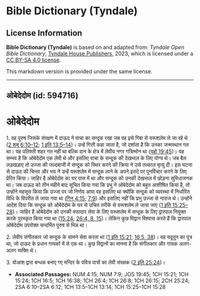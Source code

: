 # Bible Dictionary (Tyndale)

## License Information

**Bible Dictionary (Tyndale)** is based on and adapted from: _Tyndale Open Bible Dictionary_, [Tyndale House Publishers](https://tyndaleopenresources.com/), 2023, which is licensed under a [CC BY-SA 4.0 license](https://creativecommons.org/licenses/by-sa/4.0/legalcode.en).

This markdown version is provided under the same license.



--------------------------------

## ओबेदेदोम (id: 594716)

ओबेदेदोम
========

1\. वह पुरुष जिसके संरक्षण में दाऊद ने वाचा का सन्दूक रखा जब वह इसे गिबा से यरूशलेम ले जा रहे थे ([2 शमू 6:10–12](https://ref.ly/2Sam6:10-2Sam6:12); [1 इति 13:5–14](https://ref.ly/1Chr13:5-1Chr13:14))। उन्हें गित्ती कहा जाता है, जो दर्शाता है कि उनका जन्मस्थान गत था। यह पलिश्ती शहर गत नहीं था बल्कि दान के क्षेत्र में लेवीय नगर गत्रिम्मोन था ([यहो 19:45](https://ref.ly/Josh19:45))। यह सम्भव है कि ओबेदेदोम एक लेवी थे और इसलिए वाचा के सन्दूक की देखभाल के लिए योग्य थे। जब बैल लड़खड़ाए तो उज्जा की जल्दबाजी में सन्दूक को स्थिर करने की क्रिया ने उसे तत्काल मृत्यु दी। इस घटना से दाऊद की चिन्ता और भय ने उन्हें यरूशलेम में सन्दूक लाने के अपने इरादे पर पुनर्विचार करने के लिए प्रेरित किया। जाहिर है ओबेदेदोम का घर पास में था और सन्दूक को उनकी देखभाल में छोड़ना सुविधाजनक था। जब दाऊद को तीन महीने बाद सूचित किया गया कि प्रभु ने ओबेदेदोम को बहुत आशीषित किया है, तो उन्होंने महसूस किया कि उज्जा पर जो निर्णय आया वह इसलिए था क्योंकि सन्दूक को व्यवस्था में निर्धारित विधि के विपरीत ले जाया गया था ([गिन 4:15](https://ref.ly/Num4:15); [7:9](https://ref.ly/Num7:9)) और इसलिए नहीं कि प्रभु उज्जा से नाराज थे। उन्होंने आदेश दिया कि सन्दूक को ओबेदेदोम के घर से उचित तरीके से यरूशलेम ले जाया जाए ([1 इति 15:25–28](https://ref.ly/1Chr15:25-1Chr15:28))। जाहिर है ओबेदेदोम को उनकी वफादार सेवा के लिए यरूशलेम में सन्दूक के लिए द्वारपाल नियुक्त करके पुरस्कृत किया गया था ([15:24](https://ref.ly/1Chr15:24); [26:4, 8, 15](https://ref.ly/1Chr26:4,1Chr26:8,1Chr26:15))। लेकिन कुछ विद्वान विश्वास करते हैं कि द्वारपाल ओबेदेदोम उपरोक्त सन्दर्भित पुरुष से भिन्न था।

2\. लेवीय संगीतकार जो सन्दूक के सामने सेवा करता था ([1 इति 15:21](https://ref.ly/1Chr15:21); [16:5, 38](https://ref.ly/1Chr16:5,1Chr16:38))। वह यदूतून का पुत्र था, जो दाऊद के प्रधान गायकों में से एक था। कुछ विद्वानों का मानना है कि संगीतकार और गायक अलग\-अलग व्यक्ति थे।

3\. योआश द्वारा बन्धक बनाए गए मन्दिर के पवित्र पात्रों का लेवी संरक्षक ([2 इति 25:24](https://ref.ly/2Chr25:24))।

* **Associated Passages:** NUM 4:15; NUM 7:9; JOS 19:45; 1CH 15:21; 1CH 15:24; 1CH 16:5; 1CH 16:38; 1CH 26:4; 1CH 26:8; 1CH 26:15; 2CH 25:24; 2SA 6:10–2SA 6:12; 1CH 13:5–1CH 13:14; 1CH 15:25–1CH 15:28

